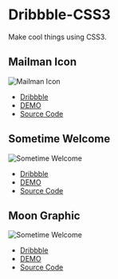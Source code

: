 Dribbble-CSS3
=============

Make cool things using CSS3.

Mailman Icon
-------------
 ![Mailman Icon](https://d13yacurqjgara.cloudfront.net/users/47119/screenshots/1677721/mailman.gif)
 - [Dribbble](https://dribbble.com/shots/1677721-Mailman-icon)
 - [DEMO](http://weilao.github.io/Mailman-Icon/)
 - [Source Code](https://github.com/weilao/Mailman-Icon)

Sometime Welcome
-------------
 ![Sometime Welcome](https://d13yacurqjgara.cloudfront.net/users/11170/screenshots/1677895/sometime-welcome.gif)
 - [Dribbble](https://dribbble.com/shots/1677895-Sometime-Welcome)
 - [DEMO](http://weilao.github.io/Sometime-Welcome/)
 - [Source Code](https://github.com/weilao/Sometime-Welcome)

Moon Graphic
-------------
 ![Sometime Welcome](https://d13yacurqjgara.cloudfront.net/users/11170/screenshots/1677895/sometime-welcome.gif)
 - [Dribbble](https://dribbble.com/shots/1676770-Moon-Graphic)
 - [DEMO](http://weilao.github.io/Moon-Graphic/)
 - [Source Code](https://github.com/weilao/Moon-Graphic)
